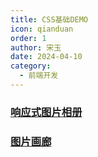 ```yaml
---
title: CSS基础DEMO
icon: qianduan
order: 1
author: 宋玉
date: 2024-04-10
category:
  - 前端开发
---
```


### [响应式图片相册](https://brain.songxingguo.com/demo/CSSBasic/PictureAlbum.html)

<PictureAlbum />

### [图片画廊](https://brain.songxingguo.com/demo/CSSBasic/PictureGallery.html)

<PictureGallery />


<script setup>
import PictureGallery from "@components/CSSBasic/PictureGallery.vue";
import PictureAlbum from "@components/CSSBasic/PictureAlbum.vue";
</script>